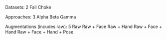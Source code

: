 Datasets: 2
  Fall
  Choke
   
Approaches: 3
  Alpha
  Beta
  Gamma
  
Augmentations (incudes raw): 5
  Raw
  Raw + Face
  Raw + Hand
  Raw + Face + Hand
  Raw + Face + Hand + Pose
